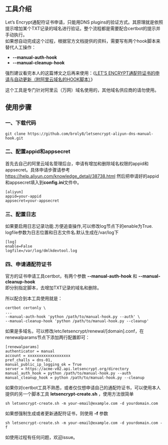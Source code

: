 ## 工具介绍
Let’s Encrypt通配符证书申请，只能用DNS plugins的验证方式。其原理就是依照提示增加某个TXT记录的域名进行验证。整个流程都是需要配合certbot的提示并手动执行。  
如果想自动完成这个过程，根据官方文档提供的资料，需要写有两个hook脚本来替代人工操作：  
- **--manual-auth-hook**  
- **--manual-cleanup-hook**

强烈建议看完本人的这篇博文之后再来使用：《[LET’S ENCRYPT通配符证书的申请与自动更新（附阿里云域名的HOOK脚本）](https://blog.dreamlikes.cn/2018/08/25/lets-encrypt-wildcard-certificate-apply-and-auto-renew/)》

这个工具是专门针对阿里云（万网）域名使用的，其他域名供应商的请勿使用。

## 使用步骤
### 一、下载代码
```
git clone https://github.com/broly8/letsencrypt-aliyun-dns-manual-hook.git
```

### 二、配置appid和appsecret
首先去自己的阿里云域名管理后台，申请有增加和删除域名权限的appid和appsecret。具体申请步骤请参考 https://help.aliyun.com/knowledge_detail/38738.html
然后把申请好的appid和appsecret填入到**config.ini**文件中。
```
[aliyun]
appid=your-appid
appsecret=your-appsecret
```
### 三、配置日志
如果要启用日志记录功能.方便追查操作,可以修改log节点下的enable为True. logfile参数为日志位置和日志文件名.默认生成在/var/log下
```
[log]
enable=False
logfile=/var/log/dmlkdevtool.log
```
### 四、申请通配符证书
官方的证书申请工具certbot，有两个参数 **--manual-auth-hook** 和 **--manual-cleanup-hook**  
即分别指定脚本，去增加TXT记录的域名和删除。

所以配合到本工具使用就是：
```
certbot certonly \
...
--manual-auth-hook 'python /path/to/manual-hook.py --auth' \
--manual-cleanup-hook 'python /path/to/manual-hook.py --cleanup'
```
如果是多域名，可以修改/etc/letsencrypt/renewal/[domain].conf，在renewalparams节点下添加两行配置即可：
```
[renewalparams]
authenticator = manual
account = xxxxxxxxxxxxxxxxxxx
pref_challs = dns-01,
manual_public_ip_logging_ok = True
server = https://acme-v02.api.letsencrypt.org/directory
manual_auth_hook = python /path/to/manual-hook.py --auth
manual_cleanup_hook = python /path/to/manual-hook.py --cleanup
```

如果你对certbot工具不熟悉，或者仅仅想申请自己的通配符证书，可以使用本人提供的另一个脚本工具 **letsencrypt-create.sh** ，使用方法很简单
```
sh letsencrypt-create.sh -m your-email@example.com -d yourdomain.com
```

如果想强制生成或者更新通配符证书，则使用 **-f** 参数
```
sh letsencrypt-create.sh -m your-email@example.com -d yourdomain.com -f
```

如使用过程有任何问题，欢迎issue。
